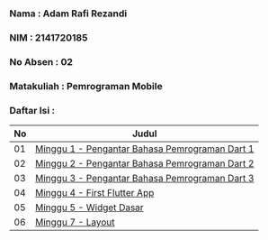 ### Nama : Adam Rafi Rezandi

### NIM : 2141720185

### No Absen : 02

### Matakuliah : Pemrograman Mobile

### Daftar Isi :

| No  | Judul                                                                         |
| --- | ----------------------------------------------------------------------------- |
| 01  | [Minggu 1 - Pengantar Bahasa Pemrograman Dart 1](week-01/docs/dokumentasi.md) |
| 02  | [Minggu 2 - Pengantar Bahasa Pemrograman Dart 2](week-02/docs/dokumentasi.md) |
| 03  | [Minggu 3 - Pengantar Bahasa Pemrograman Dart 3](week-03/docs/dokumentasi.md) |
| 04  | [Minggu 4 - First Flutter App](week-04/docs/dokumentasi.md)                   |
| 05  | [Minggu 5 - Widget Dasar](week-05/docs/dokumentasi.md)                        |
| 06  | [Minggu 7 - Layout ](week-07/docs/dokumentasi.md)                             |
